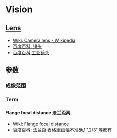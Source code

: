 # Vision

## [Lens]()

- [Wiki: Camera lens - Wikipedia](https://en.wikipedia.org/wiki/Camera_lens)
- [百度百科: 镜头](https://baike.baidu.com/item/%E9%95%9C%E5%A4%B4/2956437?fr=aladdin)
- [百度百科:工业镜头](https://baike.baidu.com/item/%E5%B7%A5%E4%B8%9A%E9%95%9C%E5%A4%B4/9280823?fr=aladdin)

## 参数

### 成像范围

### Term

#### Flange focal distance 法兰距离
- [Wiki: Flange focal distance](https://en.wikipedia.org/wiki/Flange_focal_distance)
- [百度百科: 法兰距](https://baike.baidu.com/item/%E6%B3%95%E5%85%B0%E8%B7%9D) 表格里画幅不准确,1'',2/3''等都有